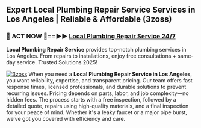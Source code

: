 ## Expert Local Plumbing Repair Service Services in Los Angeles | Reliable & Affordable (3zoss)  

<h3>🚿 ACT NOW 🌟==►► <a href="https://tinyurl.com/2ne6vx2x" rel="nofollow">Local Plumbing Repair Service 24/7</a></h3>

**Local Plumbing Repair Service** provides top-notch plumbing services in Los Angeles. From repairs to installations, enjoy free consultations + same-day service. Trusted Solutions 2025!

[![3zoss](https://i.imgur.com/4PFF4AK.jpeg)](https://tinyurl.com/2ne6vx2x)
When you need a **Local Plumbing Repair Service in Los Angeles**, you want reliability, expertise, and transparent pricing. Our team offers fast response times, licensed professionals, and durable solutions to prevent recurring issues. Pricing depends on parts, labor, and job complexity—no hidden fees. The process starts with a free inspection, followed by a detailed quote, repairs using high-quality materials, and a final inspection for your peace of mind. Whether it's a leaky faucet or a major pipe burst, we’ve got you covered with efficiency and care.